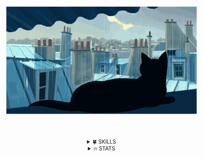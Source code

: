 <div align="center">

<br/><br/>

<img src="cat.gif" />

<br/><br/>

<details>
<summary>🍀 SKILLS</summary>
<br/><br/>
<img src="https://github.com/Nighty3098/DevIcons/blob/main/badges/badges_python.png?raw=true" width="50px" />
<img src="https://github.com/Nighty3098/DevIcons/blob/main/badges/badges_cpp.png?raw=true" width="50px" />
<img src="https://github.com/Nighty3098/DevIcons/blob/main/badges/badges_typescript.png?raw=true" width="50px" />
<img src="https://github.com/Nighty3098/DevIcons/blob/main/badges/badges_javascript.png?raw=true" width="50px" />
<img src="https://github.com/Nighty3098/DevIcons/blob/main/badges/badges_bash.png?raw=true" width="50px" />
<br />
<img src="https://github.com/Nighty3098/DevIcons/blob/main/badges/badges_qt.png?raw=true" width="50px" />
<img src="https://github.com/Nighty3098/DevIcons/blob/main/badges/badges_react.png?raw=true" width="50px" />
<img src="https://github.com/Nighty3098/DevIcons/blob/main/badges/badges_docker.png?raw=true" width="50px" />
<img src="https://github.com/Nighty3098/DevIcons/blob/main/badges/badges_gitlab.png?raw=true" width="50px" />
</details>

<details>
<summary>🔥 STATS</summary>
<br/><br/>
<img src="https://pretty-profile.vercel.app/api/github-stats?username=Nighty3098&theme=mac_bigsur_dark&fg=%233e3e3e&bg=%23dedede&hide_avatar=true&langs=false&show=stars,followers,following,issues,commits" width="90%" />
<br /><br />
<img src="https://pretty-profile.vercel.app/api/github-stats?username=Nighty3098&theme=mac_bigsur_dark&fg=%233e3e3e&bg=%23dedede&langs=true" width="90%" />
</details>

</div>



